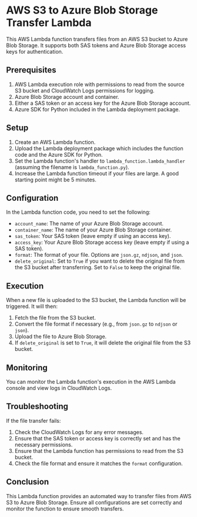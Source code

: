 # AWS S3 to Azure Blob Storage Transfer Lambda

This AWS Lambda function transfers files from an AWS S3 bucket to Azure Blob Storage. It supports both SAS tokens and Azure Blob Storage access keys for authentication.

## Prerequisites

1. AWS Lambda execution role with permissions to read from the source S3 bucket and CloudWatch Logs permissions for logging.
2. Azure Blob Storage account and container.
3. Either a SAS token or an access key for the Azure Blob Storage account.
4. Azure SDK for Python included in the Lambda deployment package.

## Setup

1. Create an AWS Lambda function.
2. Upload the Lambda deployment package which includes the function code and the Azure SDK for Python.
3. Set the Lambda function's handler to `lambda_function.lambda_handler` (assuming the filename is `lambda_function.py`).
4. Increase the Lambda function timeout if your files are large. A good starting point might be 5 minutes.

## Configuration

In the Lambda function code, you need to set the following:

- `account_name`: The name of your Azure Blob Storage account.
- `container_name`: The name of your Azure Blob Storage container.
- `sas_token`: Your SAS token (leave empty if using an access key).
- `access_key`: Your Azure Blob Storage access key (leave empty if using a SAS token).
- `format`: The format of your file. Options are `json.gz`, `ndjson`, and `json`.
- `delete_original`: Set to `True` if you want to delete the original file from the S3 bucket after transferring. Set to `False` to keep the original file.

## Execution

When a new file is uploaded to the S3 bucket, the Lambda function will be triggered. It will then:

1. Fetch the file from the S3 bucket.
2. Convert the file format if necessary (e.g., from `json.gz` to `ndjson` or `json`).
3. Upload the file to Azure Blob Storage.
4. If `delete_original` is set to `True`, it will delete the original file from the S3 bucket.

## Monitoring

You can monitor the Lambda function's execution in the AWS Lambda console and view logs in CloudWatch Logs.

## Troubleshooting

If the file transfer fails:

1. Check the CloudWatch Logs for any error messages.
2. Ensure that the SAS token or access key is correctly set and has the necessary permissions.
3. Ensure that the Lambda function has permissions to read from the S3 bucket.
4. Check the file format and ensure it matches the `format` configuration.

## Conclusion

This Lambda function provides an automated way to transfer files from AWS S3 to Azure Blob Storage. Ensure all configurations are set correctly and monitor the function to ensure smooth transfers.
